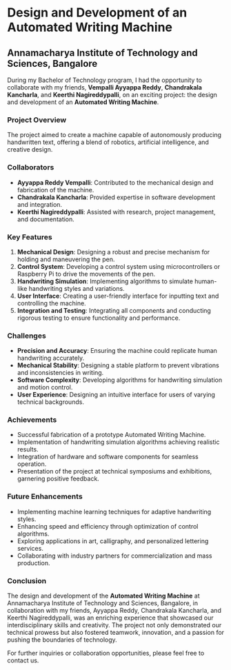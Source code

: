 # Design and Development of an Automated Writing Machine

## Annamacharya Institute of Technology and Sciences, Bangalore

During my Bachelor of Technology program, I had the opportunity to collaborate with my friends, **Vempalli Ayyappa Reddy**, **Chandrakala Kancharla**, and **Keerthi Nagireddypalli**, on an exciting project: the design and development of an **Automated Writing Machine**.

### Project Overview
The project aimed to create a machine capable of autonomously producing handwritten text, offering a blend of robotics, artificial intelligence, and creative design.

### Collaborators
- **Ayyappa Reddy Vempalli**: Contributed to the mechanical design and fabrication of the machine.
- **Chandrakala Kancharla**: Provided expertise in software development and integration.
- **Keerthi Nagireddypalli**: Assisted with research, project management, and documentation.

### Key Features
1. **Mechanical Design**: Designing a robust and precise mechanism for holding and maneuvering the pen.
2. **Control System**: Developing a control system using microcontrollers or Raspberry Pi to drive the movements of the pen.
3. **Handwriting Simulation**: Implementing algorithms to simulate human-like handwriting styles and variations.
4. **User Interface**: Creating a user-friendly interface for inputting text and controlling the machine.
5. **Integration and Testing**: Integrating all components and conducting rigorous testing to ensure functionality and performance.

### Challenges
- **Precision and Accuracy**: Ensuring the machine could replicate human handwriting accurately.
- **Mechanical Stability**: Designing a stable platform to prevent vibrations and inconsistencies in writing.
- **Software Complexity**: Developing algorithms for handwriting simulation and motion control.
- **User Experience**: Designing an intuitive interface for users of varying technical backgrounds.

### Achievements
- Successful fabrication of a prototype Automated Writing Machine.
- Implementation of handwriting simulation algorithms achieving realistic results.
- Integration of hardware and software components for seamless operation.
- Presentation of the project at technical symposiums and exhibitions, garnering positive feedback.

### Future Enhancements
- Implementing machine learning techniques for adaptive handwriting styles.
- Enhancing speed and efficiency through optimization of control algorithms.
- Exploring applications in art, calligraphy, and personalized lettering services.
- Collaborating with industry partners for commercialization and mass production.

### Conclusion
The design and development of the **Automated Writing Machine** at Annamacharya Institute of Technology and Sciences, Bangalore, in collaboration with my friends, Ayyappa Reddy, Chandrakala Kancharla, and Keerthi Nagireddypalli, was an enriching experience that showcased our interdisciplinary skills and creativity. The project not only demonstrated our technical prowess but also fostered teamwork, innovation, and a passion for pushing the boundaries of technology.

For further inquiries or collaboration opportunities, please feel free to contact us.

